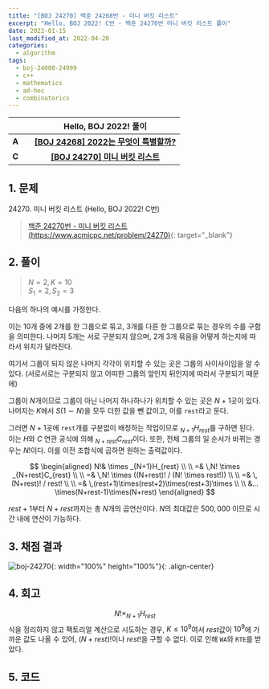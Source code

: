 ```yaml
---
title: "[BOJ 24270] 백준 24268번 - 미니 버킷 리스트"
excerpt: "Hello, BOJ 2022! C번 - 백준 24270번 미니 버킷 리스트 풀이"
date: 2022-01-15
last_modified_at: 2022-04-20
categories:
  - algorithm
tags:
  - boj-24000-24999
  - c++
  - mathematics
  - ad-hoc
  - combinatorics
---
```


|||Hello, BOJ 2022! 풀이|
|:---:|:---:|:---:|
|**A**||**[[BOJ 24268] 2022는 무엇이 특별할까?](https://burningfalls.github.io/algorithm/boj-24268/)**|
|**C**||**[[BOJ 24270] 미니 버킷 리스트](https://burningfalls.github.io/algorithm/boj-24270/)**|

## 1. 문제
$24270$. 미니 버킷 리스트 (Hello, BOJ 2022! C번)

> [백준 24270번 - 미니 버킷 리스트 (https://www.acmicpc.net/problem/24270)](https://www.acmicpc.net/problem/24270){: target="_blank"}

## 2. 풀이

> $N=2, K=10$ <br>
$S_1=2,\, S_2=3$

다음의 하나의 예시를 가정한다.

이는 $10$개 중에 $2$개를 한 그룹으로 묶고, $3$개를 다른 한 그룹으로 묶는 경우의 수를 구함을 의미한다. 나머지 $5$개는 서로 구분되지 않으며, $2$개 $3$개 묶음을 어떻게 하는지에 따라서 위치가 달라진다. 

여기서 그룹이 되지 않은 나머지 각각이 위치할 수 있는 곳은 그룹의 사이사이임을 알 수 있다. (서로서로는 구분되지 않고 어떠한 그룹의 앞인지 뒤인지에 따라서 구분되기 때문에)

그룹이 $N$개이므로 그룹이 아닌 나머지 하나하나가 위치할 수 있는 곳은 $N+1$곳이 있다. 나머지는 $K$에서 $S(1\sim N)$을 모두 더한 값을 뺀 값이고, 이를 `rest`라고 둔다. 

그러면 $N+1$곳에 `rest`개를 구분없이 배정하는 작업이므로 $_{N+1}H_{rest}$를 구하면 된다. 이는 $H$와 $C$ 연관 공식에 의해 $_{N+rest}C_{rest}$이다. 또한, 전체 그룹의 일 순서가 바뀌는 경우는 $N!$이다. 이를 이전 조합식에 곱하면 원하는 출력값이다.

$$
\begin{aligned}
N!& \times _{N+1}H_{rest} \\ \\
=& \,N! \times _{N+rest}C_{rest} \\ \\
=& \,N! \times ((N+rest)! / (N! \times rest!)) \\ \\
=& \,(N+rest)! / rest! \\ \\
=& \,(rest+1)\times(rest+2)\times(rest+3)\times \\ \\
&... \times(N+rest-1)\times(N+rest)
\end{aligned}
$$

$rest+1$부터 $N+rest$까지는 총 $N$개의 곱연산이다. $N$의 최대값은 $500,000$ 이므로 시간 내에 연산이 가능하다. 

## 3. 채점 결과

![boj-24270](https://user-images.githubusercontent.com/30232837/161063375-1ed29cd1-22f9-40a1-b50d-e6918736d930.png "boj-24270"){: width="100%" height="100%"}{: .align-center}

## 4. 회고

$$N! \times _{N+1}H_{rest}$$ 식을 정리하지 않고 팩토리얼 계산으로 시도하는 경우, $K\leq 10^9$여서 $rest$값이 $10^9$에 가까운 값도 나올 수 있어, $(N+rest)!$이나 $rest!$을 구할 수 없다. 이로 인해 `WA`와 `RTE`를 받았다.

## 5. 코드

<script src="https://gist.github.com/BurningFalls/bddf280a0dfea86fcd2a1dab09378b09.js"></script>